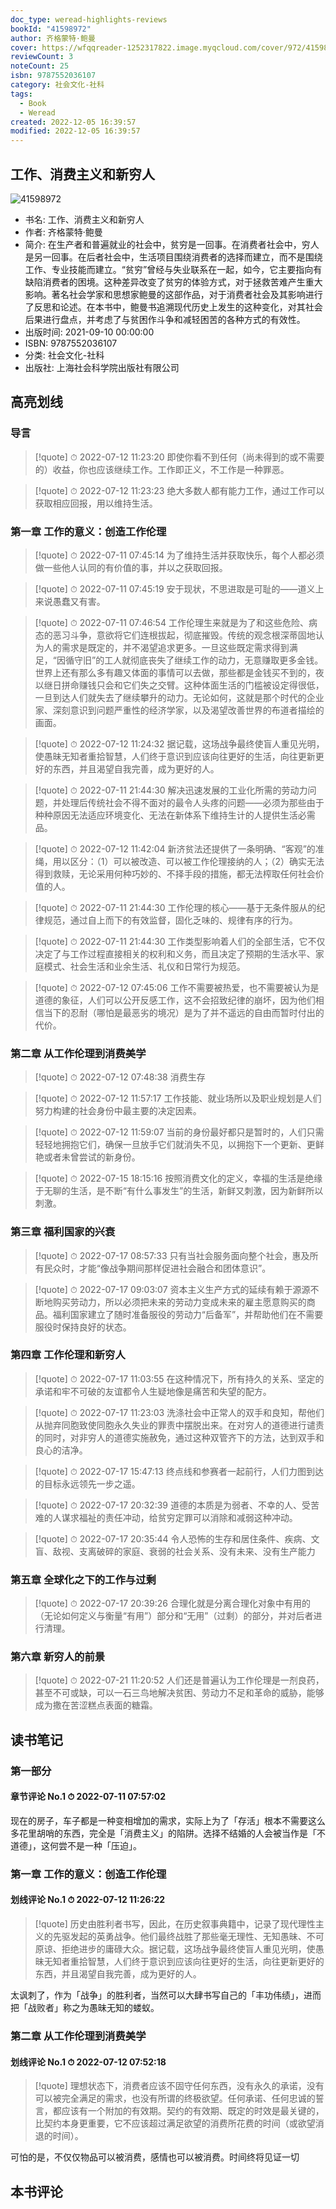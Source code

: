 ```yaml
---
doc_type: weread-highlights-reviews
bookId: "41598972"
author: 齐格蒙特·鲍曼
cover: https://wfqqreader-1252317822.image.myqcloud.com/cover/972/41598972/t7_41598972.jpg
reviewCount: 3
noteCount: 25
isbn: 9787552036107
category: 社会文化-社科
tags:
  - Book
  - Weread
created: 2022-12-05 16:39:57
modified: 2022-12-05 16:39:57
---
```


## 工作、消费主义和新穷人

![41598972](https://wfqqreader-1252317822.image.myqcloud.com/cover/972/41598972/t7_41598972.jpg)
- 书名: 工作、消费主义和新穷人
- 作者: 齐格蒙特·鲍曼
- 简介: 在生产者和普遍就业的社会中，贫穷是一回事。在消费者社会中，穷人是另一回事。在后者社会中，生活项目围绕消费者的选择而建立，而不是围绕工作、专业技能而建立。“贫穷”曾经与失业联系在一起，如今，它主要指向有缺陷消费者的困境。这种差异改变了贫穷的体验方式，对于拯救苦难产生重大影响。著名社会学家和思想家鲍曼的这部作品，对于消费者社会及其影响进行了反思和论述。在本书中，鲍曼书追溯现代历史上发生的这种变化，对其社会后果进行盘点，并考虑了与贫困作斗争和减轻困苦的各种方式的有效性。
- 出版时间: 2021-09-10 00:00:00
- ISBN: 9787552036107
- 分类: 社会文化-社科
- 出版社: 上海社会科学院出版社有限公司

## 高亮划线

### 导言


> [!quote] ⏱ 2022-07-12 11:23:20
> 即使你看不到任何（尚未得到的或不需要的）收益，你也应该继续工作。工作即正义，不工作是一种罪恶。
 


> [!quote] ⏱ 2022-07-12 11:23:23
> 绝大多数人都有能力工作，通过工作可以获取相应回报，用以维持生活。
 


### 第一章 工作的意义：创造工作伦理


> [!quote] ⏱ 2022-07-11 07:45:14
> 为了维持生活并获取快乐，每个人都必须做一些他人认同的有价值的事，并以之获取回报。
 


> [!quote] ⏱ 2022-07-11 07:45:19
> 安于现状，不思进取是可耻的——道义上来说愚蠢又有害。
 


> [!quote] ⏱ 2022-07-11 07:46:54
> 工作伦理生来就是为了和这些危险、病态的恶习斗争，意欲将它们连根拔起，彻底摧毁。传统的观念根深蒂固地认为人的需求是既定的，并不渴望追求更多。一旦这些既定需求得到满足，“因循守旧”的工人就彻底丧失了继续工作的动力，无意赚取更多金钱。世界上还有那么多有趣又体面的事情可以去做，那些都是金钱买不到的，夜以继日拼命赚钱只会和它们失之交臂。这种体面生活的门槛被设定得很低，一旦到达人们就失去了继续攀升的动力。无论如何，这就是那个时代的企业家、深刻意识到问题严重性的经济学家，以及渴望改善世界的布道者描绘的画面。
 


> [!quote] ⏱ 2022-07-12 11:24:32
> 据记载，这场战争最终使盲人重见光明，使愚昧无知者重拾智慧，人们终于意识到应该向往更好的生活，向往更新更好的东西，并且渴望自我完善，成为更好的人。
 


> [!quote] ⏱ 2022-07-11 21:44:30
> 解决迅速发展的工业化所需的劳动力问题，并处理后传统社会不得不面对的最令人头疼的问题——必须为那些由于种种原因无法适应环境变化、无法在新体系下维持生计的人提供生活必需品。
 


> [!quote] ⏱ 2022-07-12 11:42:04
> 新济贫法还提供了一条明确、“客观”的准绳，用以区分：（1）可以被改造、可以被工作伦理接纳的人；（2）确实无法得到救赎，无论采用何种巧妙的、不择手段的措施，都无法榨取任何社会价值的人。
 


> [!quote] ⏱ 2022-07-11 21:44:30
> 工作伦理的核心——基于无条件服从的纪律规范，通过自上而下的有效监督，固化乏味的、规律有序的行为。
 


> [!quote] ⏱ 2022-07-11 21:44:30
> 工作类型影响着人们的全部生活，它不仅决定了与工作过程直接相关的权利和义务，而且决定了预期的生活水平、家庭模式、社会生活和业余生活、礼仪和日常行为规范。
 


> [!quote] ⏱ 2022-07-12 07:45:06
> 工作不需要被热爱，也不需要被认为是道德的象征，人们可以公开反感工作，这不会招致纪律的崩坏，因为他们相信当下的忍耐（哪怕是最恶劣的境况）是为了并不遥远的自由而暂时付出的代价。
 


### 第二章 从工作伦理到消费美学


> [!quote] ⏱ 2022-07-12 07:48:38
> 消费生存
 

 


> [!quote] ⏱ 2022-07-12 11:57:17
> 工作技能、就业场所以及职业规划是人们努力构建的社会身份中最主要的决定因素。
 


> [!quote] ⏱ 2022-07-12 11:59:07
> 当前的身份最好都只是暂时的，人们只需轻轻地拥抱它们，确保一旦放手它们就消失不见，以拥抱下一个更新、更鲜艳或者未曾尝试的新身份。
 


> [!quote] ⏱ 2022-07-15 18:15:16
> 按照消费文化的定义，幸福的生活是绝缘于无聊的生活，是不断“有什么事发生”的生活，新鲜又刺激，因为新鲜所以刺激。
 


### 第三章 福利国家的兴衰


> [!quote] ⏱ 2022-07-17 08:57:33
> 只有当社会服务面向整个社会，惠及所有民众时，才能“像战争期间那样促进社会融合和团体意识”。
 


> [!quote] ⏱ 2022-07-17 09:03:07
> 资本主义生产方式的延续有赖于源源不断地购买劳动力，所以必须把未来的劳动力变成未来的雇主愿意购买的商品。福利国家建立了随时准备服役的劳动力“后备军”，并帮助他们在不需要服役时保持良好的状态。
 


### 第四章 工作伦理和新穷人


> [!quote] ⏱ 2022-07-17 11:03:55
> 在这种情况下，所有持久的关系、坚定的承诺和牢不可破的友谊都令人生疑地像是痛苦和失望的配方。
 


> [!quote] ⏱ 2022-07-17 11:23:03
> 洗涤社会中正常人的双手和良知，帮他们从抛弃同胞致使同胞永久失业的罪责中摆脱出来。在对穷人的道德进行谴责的同时，对非穷人的道德实施赦免，通过这种双管齐下的方法，达到双手和良心的洁净。
 


> [!quote] ⏱ 2022-07-17 15:47:13
> 终点线和参赛者一起前行，人们力图到达的目标永远领先一步之遥。
 


> [!quote] ⏱ 2022-07-17 20:32:39
> 道德的本质是为弱者、不幸的人、受苦难的人谋求福祉的责任冲动，给贫穷定罪可以消除和减弱这种冲动。
 


> [!quote] ⏱ 2022-07-17 20:35:44
> 令人恐怖的生存和居住条件、疾病、文盲、敌视、支离破碎的家庭、衰弱的社会关系、没有未来、没有生产能力
 


### 第五章 全球化之下的工作与过剩


> [!quote] ⏱ 2022-07-17 20:39:26
> 合理化就是分离合理化对象中有用的（无论如何定义与衡量“有用”）部分和“无用”（过剩）的部分，并对后者进行清理。
 


### 第六章 新穷人的前景


> [!quote] ⏱ 2022-07-21 11:20:52
> 人们还是普遍认为工作伦理是一剂良药，甚至不可或缺，可以一石三鸟地解决贫困、劳动力不足和革命的威胁，能够成为撒在苦涩糕点表面的糖霜。
 



## 读书笔记


### 第一部分
 

#### 章节评论 No.1 ⏱ 2022-07-11 07:57:02

现在的房子，车子都是一种变相增加的需求，实际上为了「存活」根本不需要这么多花里胡哨的东西，完全是「消费主义」的陷阱。选择不结婚的人会被当作是「不道德」，这何尝不是一种「压迫」。



### 第一章 工作的意义：创造工作伦理

#### 划线评论 No.1 ⏱ 2022-07-12 11:26:22

> [!quote]
> 历史由胜利者书写，因此，在历史叙事典籍中，记录了现代理性主义的先驱发起的英勇战争。他们最终战胜了那些毫无理性、无知愚昧、不可原谅、拒绝进步的庸碌大众。据记载，这场战争最终使盲人重见光明，使愚昧无知者重拾智慧，人们终于意识到应该向往更好的生活，向往更新更好的东西，并且渴望自我完善，成为更好的人。

太讽刺了，作为「战争」的胜利者，当然可以大肆书写自己的「丰功伟绩」，进而把「战败者」称之为愚昧无知的蝼蚁。
 



### 第二章 从工作伦理到消费美学

#### 划线评论 No.1 ⏱ 2022-07-12 07:52:18

> [!quote]
> 理想状态下，消费者应该不固守任何东西，没有永久的承诺，没有可以被完全满足的需求，也没有所谓的终极欲望。任何承诺、任何忠诚的誓言，都应该有一个附加的有效期。契约的有效期、既定的时效是最关键的，比契约本身更重要，它不应该超过满足欲望的消费所花费的时间（或欲望消退的时间）。

可怕的是，不仅仅物品可以被消费，感情也可以被消费。时间终将见证一切
 



## 本书评论


